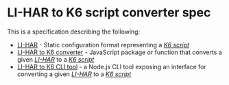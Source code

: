 # LI-HAR to K6 script converter spec

This is a specification describing the following:
- [LI-HAR](li-har.spec.md) - Static configuration format representing a [_K6 script_](https://docs.k6.io/docs)
- [LI-HAR to K6 converter](converter.spec.md) - JavaScript package or function that converts a given [_LI-HAR_](li-har.spec.md) to a [_K6 script_](https://docs.k6.io/docs)
- [LI-HAR to K6 CLI tool](cli-tool.spec-md) - a Node.js CLI tool exposing an interface for converting a given [_LI-HAR_](li-har.spec.md) to a [_K6 script_](https://docs.k6.io/docs)